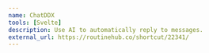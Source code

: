 ```yaml
---
name: ChatDDX
tools: [Svelte]
description: Use AI to automatically reply to messages.
external_url: https://routinehub.co/shortcut/22341/
---
```

